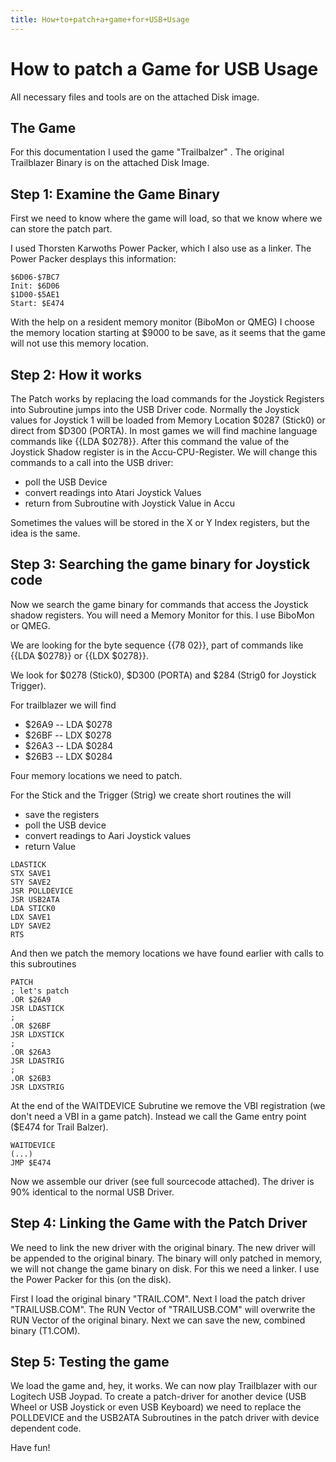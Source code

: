 ```yaml
---
title: How+to+patch+a+game+for+USB+Usage
---
```

# How to patch a Game for USB Usage  
  
All necessary files and tools are on the attached Disk image.  
  
## The Game  
  
For this documentation I used the game "Trailbalzer" . The original Trailblazer Binary is on the attached Disk Image.  
  
## Step 1: Examine the Game Binary  
  
First we need to know where the game will load, so that we know where we can store the patch part.  
  
I used Thorsten Karwoths Power Packer, which I also use as a linker. The Power Packer desplays this information:  
  
```
$6D06-$7BC7
Init: $6D06
$1D00-$5AE1
Start: $E474
```
  
With the help on a resident memory monitor (BiboMon or QMEG) I choose the memory location starting at $9000 to be save, as it seems that the game will not use this memory location.  
  
## Step 2: How it works  
  
The Patch works by replacing the load commands for the Joystick Registers into Subroutine jumps into the USB Driver code. Normally the Joystick values for Joystick 1 will be loaded from Memory Location $0287 (Stick0) or direct from $D300 (PORTA). In most games we will find machine language commands like {{LDA $0278}}. After this command the value of the Joystick Shadow register is in the Accu-CPU-Register. We will change this commands to a call into the USB driver:  
  
- poll the USB Device  
- convert readings into Atari Joystick Values  
- return from Subroutine with Joystick Value in Accu  
  
Sometimes the values will be stored in the X or Y Index registers, but the idea is the same.  
  
## Step 3: Searching the game binary for Joystick code  
  
Now we search the game binary for commands that access the Joystick shadow registers. You will need a Memory Monitor for this. I use BiboMon or QMEG.  
  
We are looking for the byte sequence {{78 02}}, part of commands like {{LDA $0278}} or {{LDX $0278}}.  
  
We look for $0278 (Stick0), $D300 (PORTA) and $284 (Strig0 for Joystick Trigger).  
  
For trailblazer we will find  
  
- $26A9 -- LDA $0278  
- $26BF --  LDX $0278  
- $26A3 -- LDA $0284  
- $26B3 -- LDX $0284  
  
Four memory locations we need to patch.  
  
For the Stick and the Trigger (Strig) we create short routines the will  
  
- save the registers  
- poll the USB device  
- convert readings to Aari Joystick values  
- return Value  
  
```
LDASTICK
STX SAVE1
STY SAVE2
JSR POLLDEVICE
JSR USB2ATA
LDA STICK0
LDX SAVE1
LDY SAVE2
RTS
```
  
And then we patch the memory locations we have found earlier with calls to this subroutines  
  
```
PATCH
; let's patch
.OR $26A9
JSR LDASTICK
;
.OR $26BF
JSR LDXSTICK
;
.OR $26A3
JSR LDASTRIG
;
.OR $26B3
JSR LDXSTRIG
```
  
At the end of the WAITDEVICE Subrutine we remove the VBI registration (we don't need a VBI in a game patch). Instead we call the Game entry point ($E474 for Trail Balzer).  
  
```
WAITDEVICE
(...)
JMP $E474
```
  
Now we assemble our driver (see full sourcecode attached). The driver is 90% identical to the normal USB Driver.  
  
## Step 4: Linking the Game with the Patch Driver  
  
We need to link the new driver with the original binary. The new driver will be appended to the original binary. The binary will only patched in memory, we will not change the game binary on disk. For this we need a linker. I use the Power Packer for this (on the disk).  
  
First I load the original binary "TRAIL.COM". Next I load the patch driver "TRAILUSB.COM". The RUN Vector of "TRAILUSB.COM" will overwrite the RUN Vector of the original binary. Next we can save the new, combined binary (T1.COM).  
  
## Step 5: Testing the game  
  
We load the game and, hey, it works. We can now play Trailblazer with our Logitech USB Joypad. To create a patch-driver for another device (USB Wheel or USB Joystick or even USB Keyboard) we need to replace the POLLDEVICE and the USB2ATA Subroutines in the patch driver with device dependent code.  
  
Have fun!  
  
  
  
  
  
